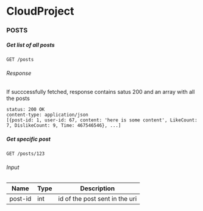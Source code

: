# CloudProject

### POSTS

##### Get list of all posts
```
GET /posts
```

###### Response
If succcessfully fetched, response contains satus 200 and an array with all the posts
```
status: 200 OK
content-type: application/json
[{post-id: 1, user-id: 67, content: 'here is some content', LikeCount: 7, DislikeCount: 9, Time: 467546546}, ...] 
```

##### Get specific post
```
GET /posts/123
```

###### Input
   Name | Type | Description
   ---  | --- | ---
post-id | int | id of the post sent in the uri
